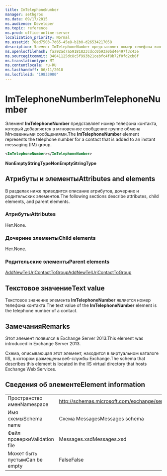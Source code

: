 ```yaml
---
title: ImTelephoneNumber
manager: sethgros
ms.date: 09/17/2015
ms.audience: Developer
ms.topic: reference
ms.prod: office-online-server
localization_priority: Normal
ms.assetid: 78ed7503-7d65-45e8-b1b0-d26534217058
description: Элемент ImTelephoneNumber представляет номер телефона контакта, который добавляется в мгновенное сообщение группе обмена Мгновенными сообщениями.
ms.openlocfilehash: faa92ad7a59181823cdcc0b93a0bd4e497f3c43e
ms.sourcegitcommit: 34041125dc8c5f993b21cebfc4f8b72f0fd2cb6f
ms.translationtype: MT
ms.contentlocale: ru-RU
ms.lasthandoff: 06/11/2018
ms.locfileid: "19833900"
---
```

# <a name="imtelephonenumber"></a><span data-ttu-id="ca449-103">ImTelephoneNumber</span><span class="sxs-lookup"><span data-stu-id="ca449-103">ImTelephoneNumber</span></span>

<span data-ttu-id="ca449-104">Элемент **ImTelephoneNumber** представляет номер телефона контакта, который добавляется в мгновенное сообщение группе обмена Мгновенными сообщениями.</span><span class="sxs-lookup"><span data-stu-id="ca449-104">The **ImTelephoneNumber** element represents the telephone number for a contact that is added to an instant messaging (IM) group.</span></span> 
  
```XML
<ImTelephoneNumber></ImTelephoneNumber>
```

 <span data-ttu-id="ca449-105">**NonEmptyStringType**</span><span class="sxs-lookup"><span data-stu-id="ca449-105">**NonEmptyStringType**</span></span>
## <a name="attributes-and-elements"></a><span data-ttu-id="ca449-106">Атрибуты и элементы</span><span class="sxs-lookup"><span data-stu-id="ca449-106">Attributes and elements</span></span>

<span data-ttu-id="ca449-107">В разделах ниже приводится описание атрибутов, дочерних и родительских элементов.</span><span class="sxs-lookup"><span data-stu-id="ca449-107">The following sections describe attributes, child elements, and parent elements.</span></span>
  
### <a name="attributes"></a><span data-ttu-id="ca449-108">Атрибуты</span><span class="sxs-lookup"><span data-stu-id="ca449-108">Attributes</span></span>

<span data-ttu-id="ca449-109">Нет.</span><span class="sxs-lookup"><span data-stu-id="ca449-109">None.</span></span>
  
### <a name="child-elements"></a><span data-ttu-id="ca449-110">Дочерние элементы</span><span class="sxs-lookup"><span data-stu-id="ca449-110">Child elements</span></span>

<span data-ttu-id="ca449-111">Нет.</span><span class="sxs-lookup"><span data-stu-id="ca449-111">None.</span></span>
  
### <a name="parent-elements"></a><span data-ttu-id="ca449-112">Родительские элементы</span><span class="sxs-lookup"><span data-stu-id="ca449-112">Parent elements</span></span>

[<span data-ttu-id="ca449-113">AddNewTelUriContactToGroup</span><span class="sxs-lookup"><span data-stu-id="ca449-113">AddNewTelUriContactToGroup</span></span>](addnewteluricontacttogroup.md)
  
## <a name="text-value"></a><span data-ttu-id="ca449-114">Текстовое значение</span><span class="sxs-lookup"><span data-stu-id="ca449-114">Text value</span></span>

<span data-ttu-id="ca449-115">Текстовое значение элемента **ImTelephoneNumber** является номер телефона контакта.</span><span class="sxs-lookup"><span data-stu-id="ca449-115">The text value of the **ImTelephoneNumber** element is the telephone number of a contact.</span></span> 
  
## <a name="remarks"></a><span data-ttu-id="ca449-116">Замечания</span><span class="sxs-lookup"><span data-stu-id="ca449-116">Remarks</span></span>

<span data-ttu-id="ca449-117">Этот элемент появился в Exchange Server 2013.</span><span class="sxs-lookup"><span data-stu-id="ca449-117">This element was introduced in Exchange Server 2013.</span></span>
  
<span data-ttu-id="ca449-118">Схема, описывающая этот элемент, находится в виртуальном каталоге IIS, в котором размещены веб-службы Exchange.</span><span class="sxs-lookup"><span data-stu-id="ca449-118">The schema that describes this element is located in the IIS virtual directory that hosts Exchange Web Services.</span></span>
  
## <a name="element-information"></a><span data-ttu-id="ca449-119">Сведения об элементе</span><span class="sxs-lookup"><span data-stu-id="ca449-119">Element information</span></span>

|||
|:-----|:-----|
|<span data-ttu-id="ca449-120">Пространство имен</span><span class="sxs-lookup"><span data-stu-id="ca449-120">Namespace</span></span>  <br/> |http://schemas.microsoft.com/exchange/services/2006/messages  <br/> |
|<span data-ttu-id="ca449-121">Имя схемы</span><span class="sxs-lookup"><span data-stu-id="ca449-121">Schema name</span></span>  <br/> |<span data-ttu-id="ca449-122">Схема Messages</span><span class="sxs-lookup"><span data-stu-id="ca449-122">Messages schema</span></span>  <br/> |
|<span data-ttu-id="ca449-123">Файл проверки</span><span class="sxs-lookup"><span data-stu-id="ca449-123">Validation file</span></span>  <br/> |<span data-ttu-id="ca449-124">Messages.xsd</span><span class="sxs-lookup"><span data-stu-id="ca449-124">Messages.xsd</span></span>  <br/> |
|<span data-ttu-id="ca449-125">Может быть пустым</span><span class="sxs-lookup"><span data-stu-id="ca449-125">Can be empty</span></span>  <br/> |<span data-ttu-id="ca449-126">False</span><span class="sxs-lookup"><span data-stu-id="ca449-126">False</span></span>  <br/> |
   

